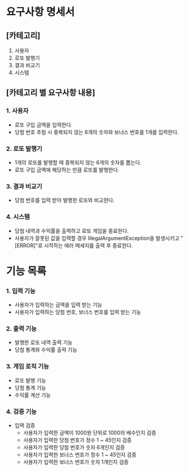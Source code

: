 # 요구사항 명세서
## [카테고리]
1. 사용자
2. 로또 발행기
3. 결과 비교기
4. 시스템

## [카테고리 별 요구사항 내용]
### 1. 사용자
   - 로또 구입 금액을 입력한다.
   - 당첨 번호 추첨 시 중복되지 않는 6개의 숫자와 보너스 번호를 1개를 입력한다.


### 2. 로또 발행기
   - 1개의 로또를 발행할 때 중복되지 않는 6개의 숫자를 뽑는다.
   - 로또 구입 금액에 해당하는 만큼 로또를 발행한다.


### 3. 결과 비교기
   - 당첨 번호를 입력 받아 발행한 로또와 비교한다.


### 4. 시스템
   - 당첨 내역과 수익률을 출력하고 로또 게임을 종료한다.
   - 사용자가 잘못된 값을 입력할 경우 IllegalArgumentException을 발생시키고 "[ERROR]"로 시작하는 에러 메세지를 출력 후 종료한다.

# 기능 목록
### 1. 입력 기능
   - 사용자가 입력하는 금액을 입력 받는 기능
   - 사용자가 입력하는 당첨 번호, 보너스 번호를 입력 받는 기능


### 2. 출력 기능
   - 발행한 로또 내역 출력 기능
   - 당첨 통계와 수익률 출력 기능


### 3. 게임 로직 기능
   - 로또 발행 기능
   - 당첨 통계 기능
   - 수익률 계산 기능


### 4. 검증 기능
   - 입력 검증
     - 사용자가 입력한 금액이 1000원 단위로 1000의 배수인지 검증
     - 사용자가 입력한 당첨 번호가 정수 1 ~ 45인지 검증
     - 사용자가 입력한 당첨 번호가 숫자 6개인지 검증
     - 사용자가 입력한 보너스 번호가 정수 1 ~ 45인지 검증
     - 사용자가 입력한 보너스 번호가 숫자 1개인지 검증